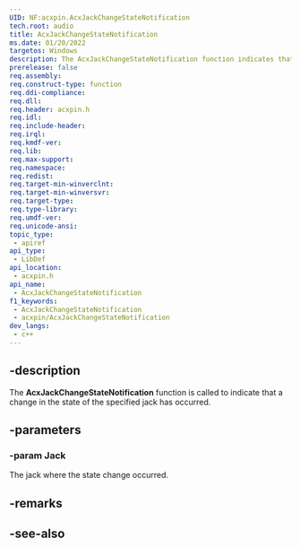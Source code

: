 ```yaml
---
UID: NF:acxpin.AcxJackChangeStateNotification
tech.root: audio
title: AcxJackChangeStateNotification
ms.date: 01/20/2022
targetos: Windows
description: The AcxJackChangeStateNotification function indicates that a change in the state of the specified jack has occurred.
prerelease: false
req.assembly: 
req.construct-type: function
req.ddi-compliance: 
req.dll: 
req.header: acxpin.h
req.idl: 
req.include-header: 
req.irql: 
req.kmdf-ver: 
req.lib: 
req.max-support: 
req.namespace: 
req.redist: 
req.target-min-winverclnt: 
req.target-min-winversvr: 
req.target-type: 
req.type-library: 
req.umdf-ver: 
req.unicode-ansi: 
topic_type:
 - apiref
api_type:
 - LibDef
api_location:
 - acxpin.h
api_name:
 - AcxJackChangeStateNotification
f1_keywords:
 - AcxJackChangeStateNotification
 - acxpin/AcxJackChangeStateNotification
dev_langs:
 - c++
---
```


## -description

The **AcxJackChangeStateNotification** function is called to indicate that a change in the state of the specified jack has occurred.

## -parameters

### -param Jack

The jack where the state change occurred.

## -remarks

## -see-also
